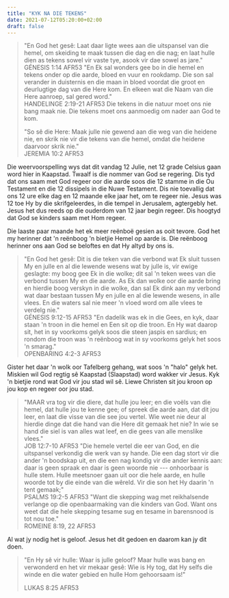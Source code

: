 ```yaml
---
title: "KYK NA DIE TEKENS"
date: 2021-07-12T05:20:00+02:00
draft: false
---
```

> "En God het gesê: Laat daar ligte wees aan die uitspansel van die hemel, om skeiding te maak tussen die dag en die nag; en laat hulle dien as tekens sowel vir vaste tye, asook vir dae sowel as jare."  
> ‭‭GÉNESIS‬ ‭1:14‬ ‭AFR53‬‬
> "En Ek sal wonders gee bo in die hemel en tekens onder op die aarde, bloed en vuur en rookdamp. Die son sal verander in duisternis en die maan in bloed voordat die groot en deurlugtige dag van die Here kom. En elkeen wat die Naam van die Here aanroep, sal gered word."  
> ‭‭HANDELINGE‬ ‭2:19-21‬ ‭AFR53‬‬
> Die tekens in die natuur moet ons nie bang maak nie. Die tekens moet ons aanmoedig om nader aan God te kom.
>
> "So sê die Here: Maak julle nie gewend aan die weg van die heidene nie, en skrik nie vir die tekens van die hemel, omdat die heidene daarvoor skrik nie."  
> ‭‭JEREMIA‬ ‭10:2‬ ‭AFR53‬‬

Die weervoorspelling wys dat dit vandag 12 Julie, net 12 grade Celsius gaan word hier in Kaapstad. Twaalf is die nommer van God se regering. Dis tyd dat ons saam met God regeer oor die aarde soos die 12 stamme in die Ou Testament en die 12 dissipels in die Nuwe Testament. Dis nie toevallig dat ons 12 ure elke dag en 12 maande elke jaar het, om te regeer nie. Jesus was 12 toe Hy by die skrifgeleerdes, in die tempel in Jerusalem, agtergebly het. Jesus het dus reeds op die ouderdom van 12 jaar begin regeer. Dis hoogtyd dat God se kinders saam met Hom regeer.

Die laaste paar maande het ek meer reënboë gesien as ooit tevore. God het my herinner dat 'n reënboog 'n bietjie Hemel op aarde is. Die reënboog herinner ons aan God se beloftes en dat Hy altyd by ons is.
> "En God het gesê: Dit is die teken van die verbond wat Ek sluit tussen My en julle en al die lewende wesens wat by julle is, vir ewige geslagte: my boog gee Ek in die wolke; dit sal 'n teken wees van die verbond tussen My en die aarde. As Ek dan wolke oor die aarde bring en hierdie boog verskyn in die wolke, dan sal Ek dink aan my verbond wat daar bestaan tussen My en julle en al die lewende wesens, in alle vlees. En die waters sal nie meer 'n vloed word om alle vlees te verdelg nie."  
> ‭‭GÉNESIS‬ ‭9:12-15‬ ‭AFR53‬
> "En dadelik was ek in die Gees, en kyk, daar staan 'n troon in die hemel en Een sit op die troon. En Hy wat daarop sit, het in sy voorkoms gelyk soos die steen jaspis en sardius; en rondom die troon was 'n reënboog wat in sy voorkoms gelyk het soos 'n smarag."  
> ‭‭OPENBARING‬ ‭4:2-3‬ ‭AFR53‬

Gister het daar 'n wolk oor Tafelberg gehang, wat soos 'n "halo" gelyk het. Miskien wil God regtig sê Kaapstad (Slaapstad) word wakker vir Jesus. Kyk 'n bietjie rond wat God vir jou stad wil sê. Liewe Christen sit jou kroon op jou kop en regeer oor jou stad.
> "MAAR vra tog vir die diere, dat hulle jou leer; en die voëls van die hemel, dat hulle jou te kenne gee; of spreek die aarde aan, dat dit jou leer, en laat die visse van die see jou vertel. Wie weet nie deur al hierdie dinge dat die hand van die Here dit gemaak het nie? In wie se hand die siel is van alles wat leef, en die gees van alle menslike vlees."  
> ‭‭JOB‬ ‭12:7-10‬ ‭AFR53‬‬
> "Die hemele vertel die eer van God, en die uitspansel verkondig die werk van sy hande. Die een dag stort vir die ander 'n boodskap uit, en die een nag kondig vir die ander kennis aan: daar is geen spraak en daar is geen woorde nie --- onhoorbaar is hulle stem. Hulle meetsnoer gaan uit oor die hele aarde, en hulle woorde tot by die einde van die wêreld. Vir die son het Hy daarin 'n tent gemaak;"  
> ‭‭PSALMS‬ ‭19:2-5‬ ‭AFR53‬‬
> "Want die skepping wag met reikhalsende verlange op die openbaarmaking van die kinders van God. Want ons weet dat die hele skepping tesame sug en tesame in barensnood is tot nou toe."  
> ‭‭ROMEINE‬ ‭8:19, 22‬ ‭AFR53‬‬

Al wat jy nodig het is geloof. Jesus het dit gedoen en daarom kan jy dit doen.
> "En Hy sê vir hulle: Waar is julle geloof? Maar hulle was bang en verwonderd en het vir mekaar gesê: Wie is Hy tog, dat Hy selfs die winde en die water gebied en hulle Hom gehoorsaam is!"
>
> ‭‭LUKAS‬ ‭8:25‬ ‭AFR53‬‬

<br />

